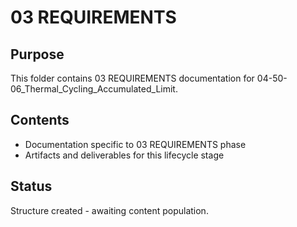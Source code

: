 # 03 REQUIREMENTS

## Purpose
This folder contains 03 REQUIREMENTS documentation for 04-50-06_Thermal_Cycling_Accumulated_Limit.

## Contents
- Documentation specific to 03 REQUIREMENTS phase
- Artifacts and deliverables for this lifecycle stage

## Status
Structure created - awaiting content population.
